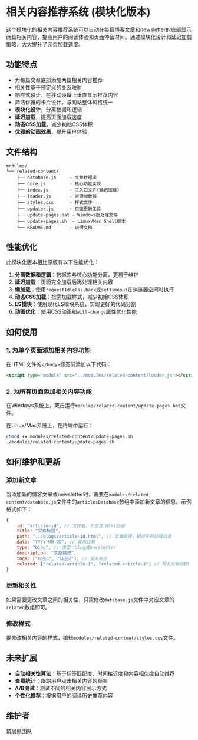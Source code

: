 # 相关内容推荐系统 (模块化版本)

这个模块化的相关内容推荐系统可以自动在每篇博客文章和newsletter的底部显示两篇相关内容，提高用户的阅读体验和页面停留时间。通过模块化设计和延迟加载策略，大大提升了网页加载速度。

## 功能特点

- 为每篇文章底部添加两篇相关内容推荐
- 相关性基于预定义的关系映射
- 响应式设计，在移动设备上垂直显示推荐内容
- 简洁优雅的卡片设计，与网站整体风格统一
- **模块化设计**，分离数据和逻辑
- **延迟加载**，提高页面加载速度
- **动态CSS加载**，减少初始CSS体积
- **优雅的动画效果**，提升用户体验

## 文件结构

```
modules/
└── related-content/
    ├── database.js     - 文章数据库
    ├── core.js         - 核心功能实现
    ├── index.js        - 主入口文件(延迟加载)
    ├── loader.js       - 资源加载器
    ├── styles.css      - 样式文件
    ├── updater.js      - 页面更新工具
    ├── update-pages.bat - Windows批处理文件
    ├── update-pages.sh  - Linux/Mac Shell脚本
    └── README.md       - 说明文档
```

## 性能优化

此模块化版本相比原版有以下性能优化：

1. **分离数据和逻辑**：数据库与核心功能分离，更易于维护
2. **延迟加载**：页面完全加载后再处理相关内容
3. **懒加载**：使用`requestIdleCallback`或`setTimeout`在浏览器空闲时执行
4. **动态CSS加载**：按需加载样式，减少初始CSS体积
5. **ES模块**：使用现代ES模块系统，实现更好的代码分割
6. **动画优化**：使用CSS动画和`will-change`属性优化性能

## 如何使用

### 1. 为单个页面添加相关内容功能

在HTML文件的`</body>`标签前添加以下代码：

```html
<script type="module" src="../modules/related-content/loader.js"></script>
```

### 2. 为所有页面添加相关内容功能

在Windows系统上，双击运行`modules/related-content/update-pages.bat`文件。

在Linux/Mac系统上，在终端中运行：

```bash
chmod +x modules/related-content/update-pages.sh
./modules/related-content/update-pages.sh
```

## 如何维护和更新

### 添加新文章

当添加新的博客文章或newsletter时，需要在`modules/related-content/database.js`文件中的`articlesDatabase`数组中添加新文章的信息。示例格式如下：

```javascript
{
    id: "article-id", // 文件名，不包含.html后缀
    title: "文章标题",
    path: "../blogs/article-id.html", // 文章路径，相对于网站根目录
    date: "YYYY-MM-DD", // 发布日期
    type: "blog", // 类型：blog或newsletter
    description: "文章描述",
    tags: ["标签1", "标签2"], // 相关标签
    related: ["related-article-1", "related-article-2"] // 相关文章的ID
}
```

### 更新相关性

如果需要更改文章之间的相关性，只需修改`database.js`文件中对应文章的`related`数组即可。

### 修改样式

要修改相关内容的样式，编辑`modules/related-content/styles.css`文件。

## 未来扩展

- **自动相关性算法**：基于标签匹配度、时间接近度和内容相似度自动推荐
- **查看统计**：跟踪用户点击相关内容的频率
- **A/B测试**：测试不同的相关内容展示方式
- **个性化推荐**：根据用户的阅读历史推荐内容

## 维护者

筑居思团队 